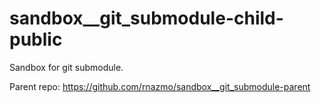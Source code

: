 # sandbox\_\_git_submodule-child-public

Sandbox for git submodule.

Parent repo: https://github.com/rnazmo/sandbox__git_submodule-parent
